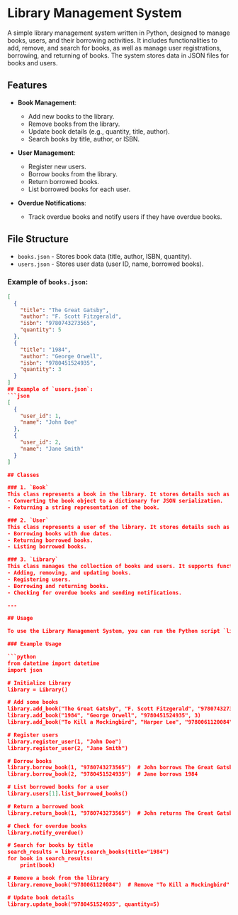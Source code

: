 # Library Management System

A simple library management system written in Python, designed to manage books, users, and their borrowing activities. It includes functionalities to add, remove, and search for books, as well as manage user registrations, borrowing, and returning of books. The system stores data in JSON files for books and users.

## Features

- **Book Management**:
  - Add new books to the library.
  - Remove books from the library.
  - Update book details (e.g., quantity, title, author).
  - Search books by title, author, or ISBN.

- **User Management**:
  - Register new users.
  - Borrow books from the library.
  - Return borrowed books.
  - List borrowed books for each user.

- **Overdue Notifications**:
  - Track overdue books and notify users if they have overdue books.

## File Structure

- `books.json` - Stores book data (title, author, ISBN, quantity).
- `users.json` - Stores user data (user ID, name, borrowed books).

### Example of `books.json`:
```json
[
  {
    "title": "The Great Gatsby",
    "author": "F. Scott Fitzgerald",
    "isbn": "9780743273565",
    "quantity": 5
  },
  {
    "title": "1984",
    "author": "George Orwell",
    "isbn": "9780451524935",
    "quantity": 3
  }
]
## Example of `users.json`:
```json
[
  {
    "user_id": 1,
    "name": "John Doe"
  },
  {
    "user_id": 2,
    "name": "Jane Smith"
  }
]

## Classes

### 1. `Book`
This class represents a book in the library. It stores details such as the title, author, ISBN, and quantity. It has methods for:
- Converting the book object to a dictionary for JSON serialization.
- Returning a string representation of the book.

### 2. `User`
This class represents a user of the library. It stores details such as user ID, name, and borrowed books. It has methods for:
- Borrowing books with due dates.
- Returning borrowed books.
- Listing borrowed books.

### 3. `Library`
This class manages the collection of books and users. It supports functionalities like:
- Adding, removing, and updating books.
- Registering users.
- Borrowing and returning books.
- Checking for overdue books and sending notifications.

---

## Usage

To use the Library Management System, you can run the Python script `library_management_system.py`. Here's an example of how the system works.

### Example Usage

```python
from datetime import datetime
import json

# Initialize Library
library = Library()

# Add some books
library.add_book("The Great Gatsby", "F. Scott Fitzgerald", "9780743273565", 5)
library.add_book("1984", "George Orwell", "9780451524935", 3)
library.add_book("To Kill a Mockingbird", "Harper Lee", "9780061120084", 2)

# Register users
library.register_user(1, "John Doe")
library.register_user(2, "Jane Smith")

# Borrow books
library.borrow_book(1, "9780743273565")  # John borrows The Great Gatsby
library.borrow_book(2, "9780451524935")  # Jane borrows 1984

# List borrowed books for a user
library.users[1].list_borrowed_books()

# Return a borrowed book
library.return_book(1, "9780743273565")  # John returns The Great Gatsby

# Check for overdue books
library.notify_overdue()

# Search for books by title
search_results = library.search_books(title="1984")
for book in search_results:
    print(book)

# Remove a book from the library
library.remove_book("9780061120084")  # Remove "To Kill a Mockingbird"

# Update book details
library.update_book("9780451524935", quantity=5)